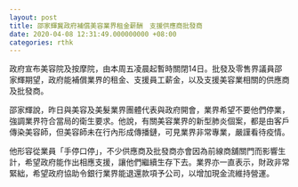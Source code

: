 ```yaml
---
layout: post
title: 邵家輝冀政府補償美容業界租金薪酬　支援供應商批發商
date: 2020-04-08 12:31:49.000000000 +08:00
categories: rthk
---
```


政府宣布美容院及按摩院，由本周五凌晨起暫時關閉14日。批發及零售界議員邵家輝期望，政府能補償業界的租金、支援員工薪金，以及支援美容業相關的供應商及批發商。

邵家輝說，昨日與美容及美髮業界團體代表與政府開會，業界希望不要他們停業，強調業界符合當局的衛生要求。他說，有關美容業界的新型肺炎個案，都是由客戶傳染美容師，但美容師未在行內形成傳播鏈，可見業界非常專業，嚴謹看待疫情。

他形容從業員「手停口停」，不少供應商及批發商亦會因為前線商舖關門而影響生計，希望政府能作出相應支援，讓他們繼續生存下去。業界亦一直表示，財政非常緊絀，希望政府協助令銀行業界能退還款項予公司，以增加現金流維持營運。
